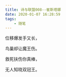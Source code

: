 ```yaml
---
title: 诗与联盟008--崔斯塔娜
date: 2020-01-07 16:28:59
tags:
    - 随笔
---
```


<!--more-->
位移爆发手又长，

鸟巢却让魔王伤。

救死扶伤你真棒，

无人知晓双冠王。